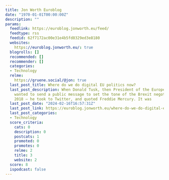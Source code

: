 ```yaml
---
title: Jon Worth Euroblog
date: "1970-01-01T00:00:00Z"
description: ""
params:
  feedlink: https://euroblog.jonworth.eu/feed/
  feedtype: rss
  feedid: 62f7172ac00e31e4b5fd8329ed3e8180
  websites:
    https://euroblog.jonworth.eu/: true
  blogrolls: []
  recommended: []
  recommender: []
  categories:
  - Technology
  relme:
    https://gruene.social/@jon: true
  last_post_title: Where do we do digital EU politics now?
  last_post_description: When Donald Tusk, then President of the European Council,
    wanted to send a public message to set the tone of the Brexit negotiations in
    2018 – he took to Twitter, and quoted Freddie Mercury. It was
  last_post_date: "2024-02-16T16:57:31Z"
  last_post_link: https://euroblog.jonworth.eu/where-do-we-do-digital-eu-politics-now/
  last_post_categories:
  - Technology
  score_criteria:
    cats: 0
    description: 0
    postcats: 1
    promoted: 0
    promotes: 0
    relme: 2
    title: 3
    website: 2
  score: 8
  ispodcast: false
---
```

